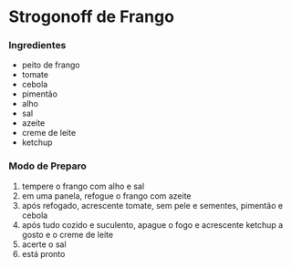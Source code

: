 # Strogonoff de Frango

### Ingredientes

- peito de frango
- tomate
- cebola
- pimentão
- alho
- sal
- azeite
- creme de leite
- ketchup

### Modo de Preparo

1.  tempere o frango com alho e sal
2. em uma panela, refogue o frango com azeite
3. após refogado, acrescente tomate, sem pele e sementes, pimentão e cebola
4. após tudo cozido e suculento, apague o fogo e acrescente ketchup a gosto e o creme de leite
5. acerte o sal
6. está pronto